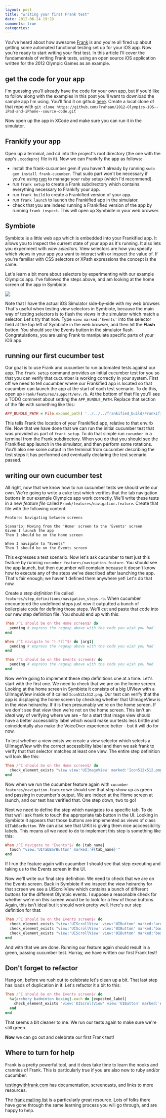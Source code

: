 ```yaml
---
layout: post
title: "writing your first Frank test"
date: 2012-06-24 19:28
comments: true
categories: 
---
```


You've heard about how awesome [Frank](http://www.testingwithfrank.com) is and you're all fired up about getting some automated functional testing set up for your iOS app. Now you're ready to start writing your first test. In this article I'll cover the fundamentals of writing Frank tests, using an open source iOS application written for the 2012 Olympic Games as an example.

## get the code for your app

I'm guessing you'll already have the code for your own app, but if you'd like to follow along with the examples in this post you'll want to download the sample app I'm using. You'll find it on github [here](https://github.com/Frahaan/2012-Olympics-iOS--iPad-and-iPhone--source-code). Create a local clone of that repo with `git clone https://github.com/Frahaan/2012-Olympics-iOS--iPad-and-iPhone--source-code.git`

Now open up the app in XCode and make sure you can run it in the simulator.

## Frankify your app
Open up a terminal, and cd into the project's root directory (the one with the app's `.xcodeproj` file in it). Now we can Frankify the app as follows:

- install the frank-cucumber gem if you haven't already by running `sudo gem install frank-cucumber`. That sudo part won't be necessary if you're using [rvm](http://rvm.beginrescueend.com/) to manage your ruby setup (which I'd recommend).
- run `frank setup` to create a Frank subdirectory which contains everything necessary to Frankify your app.
- run `frank build` to create a Frankified version of your app.
- run `frank launch` to launch the Frankified app in the simulator.
- check that you are indeed running a Frankified version of the app by running `frank inspect`. This will open up Symbiote in your web browser. 

## Symbiote

Symbiote is a little web app which is embedded into your Frankified app. It allows you to inspect the current state of your app as it's running. It also lets you experiment with *view selectors*. View selectors are how you specify which views in your app you want to interact with or inspect the value of. If you're familiar with CSS selectors or XPath expressions the concept is the same.

Let's learn a bit more about selectors by experimenting with our example Olympics app. I've followed the steps above, and am looking at the home screen of the app in Symbiote.

<img src="/images/post_images/2012-06-24_A.png"></img>

Note that I have the actual iOS Simulator side-by-side with my web browser. That's useful when testing view selectors in Symbiote, because the main way of testing selectors is to flash the views in the simulator which match a selector. Let's try that now. Type `view marked:'Events'` into the selector field at the top left of Symbiote in the web browser, and then hit the **Flash** button. You should see the Events button in the simulator flash. Congratulations, you are using Frank to manipulate specific parts of your iOS app.

## running our first cucumber test

Our goal is to use Frank and cucumber to run automated tests against our app. The `frank setup` command provides an initial cucumber test for you so that you can verify that cucumber is working correctly in your system. First off we need to tell cucumber where our Frankified app is located so that cucumber can launch the app at the start of each test scenario. To do this, open up `Frank/features/support/env.rb`. At the bottom of that file you'll see a TODO comment about setting the `APP_BUNDLE_PATH`. Replace that section of the file with something like this:

``` ruby
APP_BUNDLE_PATH = File.expand_path( '../../../frankified_build/Frankified.app', __FILE__ )
```

This tells Frank the location of your Frankified app, relative to that env.rb file. Now that we have done that we can run the initial cucumber test that was provided as part of `frank setup`. To do that simple run `cucumber` in a terminal from the Frank subdirectory. When you do that you should see the Frankified app launch in the simulator, and then perform some rotations. You'll also see some output in the terminal from cucumber describing the test steps it has performed and eventually declaring the test scenario passed. 

## writing our own cucumber test

All right, now that we know how to run cucumber tests we should write our own. We're going to write a cuke test which verifies that the tab navigation buttons in our example Olympics app work correctly. We'll write these tests in a new *feature file* called `Frank/features/navigation.feature`. Create that file with the following content:

``` cucumber navigation.feature
Feature: Navigating between screens

Scenario: Moving from the 'Home' screen to the 'Events' screen
Given I launch the app
Then I should be on the Home screen

When I navigate to "Events"
Then I should be on the Events screen
```

This expresses a test scenario. Now let's ask cucumber to test just this feature by running `cucumber features/navigation.feature`. You should see the app launch, but then cucumber will complain because it doesn't know how to execute any of the steps we've described after launching the app. That's fair enough; we haven't defined them anywhere yet! Let's do that now.

Create a *step definition* file called `features/step_definitions/navigation_steps.rb`. When cucumber encountered the undefined steps just now it outputted a bunch of boilerplate code for defining those steps. We'll cut and paste that code into our new step definition file. You should end up with this:

``` ruby navigation_steps.rb
Then /^I should be on the Home screen$/ do
  pending # express the regexp above with the code you wish you had
end

When /^I navigate to "(.*?)"$/ do |arg1|
  pending # express the regexp above with the code you wish you had
end

Then /^I should be on the Events screen$/ do
  pending # express the regexp above with the code you wish you had
end
```

Now we're going to implement these step definitions one at a time. Let's start with the first one. We need to check that we are on the home screen. Looking at the home screen in Symbiote it consists of a big UIView with a UIImageView inside of it called `Icon512x512.png`. Our test can verify that the app is displaying the home screen by checking whether that UIImageView is in the view heirarchy. If it is then presumably we're on the home screen. If we don't see that view then we're not on the home screen. This isn't an *ideal* way of verifying where we are - for a start that image view should have a better accessibility label which would make our tests less brittle and coincidentally also make the VoiceOver experience better - but it will do for now. 

To test whether a view exists we create a view selector which selects a UIImageView with the correct accessibility label and then we ask frank to verify that that selector matches at least one view. The entire step definition will look like this:

``` ruby
Then /^I should be on the Home screen$/ do
  check_element_exists "view view:'UIImageView' marked:'Icon512x512.png'"
end
```

Now when we run the cucumber feature again with `cucumber features/navigation.feature` we should see that step show up as green and passing in cucumber's output. We are indeed at the Home screen at launch, and our test has verified that. One step down, two to go!

Next we need to define the step which navigates to a specific tab. To do that we'll ask frank to touch the appropriate tab button in the UI. Looking in Symbiote it appears that those buttons are implemented as views of class `UITabBarButton`. We can also see that UIKit is giving them nice acccessibility labels. This means all we need to do to implement this step is something like this:

``` ruby
When /^I navigate to "Events"$/ do |tab_name|
  touch "view:'UITabBarButton' marked:'#{tab_name}'"
end
```

If I run the feature again with cucumber I should see that step executing and taking us to the Events screen in the UI. 

Now we'll write our final step definition. We need to check that we are on the Events screen. Back in Symbiote if we inspect the view heirarchy for that screen we see a UIScrollView which contains a bunch of different buttons for the different Olympic events. I suppose a reasonable check for whether we're on this screen would be to look for a few of those buttons. Again, this isn't ideal but it should work pretty well. Here's our step definition for that:

``` ruby
Then /^I should be on the Events screen$/ do
  check_element_exists "view:'UIScrollView' view:'UIButton' marked:'archery'"
  check_element_exists "view:'UIScrollView' view:'UIButton' marked:'badminton'"
  check_element_exists "view:'UIScrollView' view:'UIButton' marked:'boxing'"
end
```

And with that we are done. Running our feature again should result in a green, passing cucumber test. Hurray, we have written our first Frank test! 


## Don't forget to refactor

Hang on, before we rush out to celebrate let's clean up a bit. That last step has loads of duplication in it. Let's refactor it a bit to this:

``` ruby
Then /^I should be on the Events screen$/ do
  %w{archery badminton boxing}.each do |expected_label|
    check_element_exists "view:'UIScrollView' view:'UIButton' marked:'#{expected_label}'"
  end
end
```

That seems a bit cleaner to me. We run our tests again to make sure we're still green. 

**Now** we can go out and celebrate our first Frank test!

## Where to turn for help

Frank is a pretty powerful tool, and it does take time to learn the nooks and crannies of Frank. This is particularly true if you are also new to ruby and/or cucumber. 

[testingwithfrank.com](http://www.testingwithfrank.com) has documentation, screencasts, and links to more resources.

The [frank mailing list](http://groups.google.com/group/frank-discuss) is a particularly great resource. Lots of folks there have gone through the same learning process you will go through, and are happy to help. 
